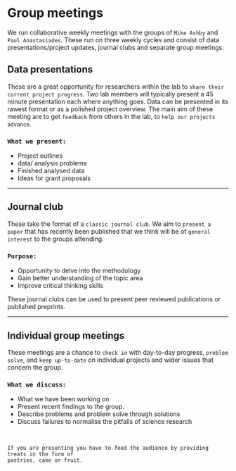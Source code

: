 # Group meetings

We run collaborative weekly meetings with the groups of `Mike Ashby` and `Paul Anastasiades`. These run on three weekly cycles and 
consist of data presentations/project updates, journal clubs and separate group meetings.


## Data presentations 

These are a great opportunity for researchers within the lab to `share their current project progress`. Two lab members will typically present a 45 minute presentation each where anything goes. Data can be presented in its rawest format or as a polished project overview. The main aim of these
meeting are to get `feedback` from others in the lab, to `help our projects advance`.
 
### `What we present:`
- Project outlines  
- data/ analysis problems 
- Finished analysed data
- Ideas for grant proposals

---

## Journal club

These take the format of a `classic journal club`. We aim to `present a paper` that has recently been published that we think
will be of `general interest` to the groups attending. 

### `Purpose:`
- Opportunity to delve into the methodology 
- Gain better understanding of the topic area
- Improve critical thinking skills

These journal clubs can be used to present peer reviewed publications or published preprints.

---

## Individual group meetings

These meetings are a chance to `check in` with day-to-day progress, `problem solve`, and `keep up-to-date` on individual projects and wider issues that concern the group. 

### `What we discuss:`
- What we have been working on
- Present recent findings to the group.
- Describe problems and problem solve through solutions 
- Discuss failures to normalise the pitfalls of science research

&nbsp;

```{admonition} The unwritten rule
If you are presenting you have to feed the audience by providing treats in the form of 
pastries, cake or fruit.  
```
